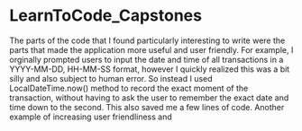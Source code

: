 # LearnToCode_Capstones

The parts of the code that I found particularly interesting to write were the parts that made the application more useful and user friendly. For example, I orginally prompted users to input the date and time of all transactions in a YYYY-MM-DD, HH-MM-SS format, however I quickly realized this was a bit silly and also subject to human error. So instead I used LocalDateTime.now() method to record the exact moment of the transaction, without having to ask the user to remember the exact date and time down to the second. This also saved me a few lines of code. 
Another example of increasing user friendliness and 
